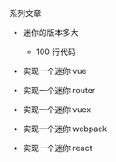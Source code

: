 系列文章

- 迷你的版本多大

  - 100 行代码

- 实现一个迷你 vue
- 实现一个迷你 router
- 实现一个迷你 vuex
- 实现一个迷你 webpack
- 实现一个迷你 react
